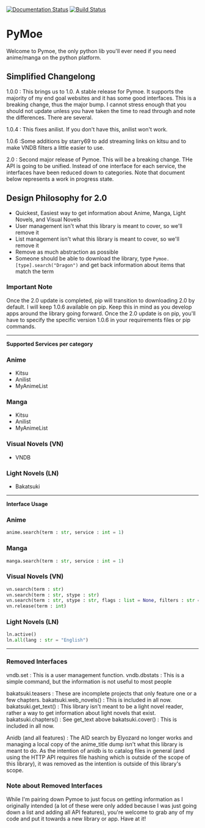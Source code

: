 [![Documentation Status](https://readthedocs.org/projects/pymoe/badge/?version=latest)](http://pymoe.readthedocs.io/en/latest/?badge=latest)
[![Build Status](https://travis-ci.org/ccubed/PyMoe.svg?branch=master)](https://travis-ci.org/ccubed/PyMoe)
# PyMoe
Welcome to Pymoe, the only python lib you'll ever need if you need anime/manga on the python platform.
## Simplified Changelong
1.0.0
: This brings us to 1.0. A stable release for Pymoe. It supports the majority of my end goal websites and it has some good interfaces. This is a breaking change, thus the major bump. I cannot stress enough that you should not update unless you have taken the time to read through and note the differences. There are several.

1.0.4
: This fixes anilist. If you don't have this, anilist won't work.

1.0.6
:Some additions by starry69 to add streaming links on kitsu and to make VNDB filters a little easier to use.

2.0
: Second major release of Pymoe. This will be a breaking change. THe API is going to be unified. Instead of one interface for each service, the interfaces have been reduced down to categories. Note that document below represents a work in progress state.

## Design Philosophy for 2.0
- Quickest, Easiest way to get information about Anime, Manga, Light Novels, and Visual Novels
- User management isn't what this library is meant to cover, so we'll remove it
- List management isn't what this library is meant to cover, so we'll remove it
- Remove as much abstraction as possible
- Someone should be able to download the library, type `Pymoe.[type].search("Dragon")` and get back information about items that match the term 

### Important Note
Once the 2.0 update is completed, pip will transition to downloading 2.0 by default. I will keep 1.0.6 available on pip. Keep this in mind as you develop apps around the library going forward. Once the 2.0 update is on pip, you'll have to specify the specific version 1.0.6 in your requirements files or pip commands.

---

**Supported Services per category**
### Anime
- Kitsu
- Anilist
- MyAnimeList

### Manga
- Kitsu
- Anilist
- MyAnimeList

### Visual Novels (VN)
- VNDB

### Light Novels (LN)
- Bakatsuki

--- 

**Interface Usage**
### Anime
```python
anime.search(term : str, service : int = 1)
```
### Manga
```python
manga.search(term : str, service : int = 1)
```
### Visual Novels (VN)
```python
vn.search(term : str)
vn.search(term : str, stype : str)
vn.search(term : str, stype : str, flags : list = None, filters : str = None, options : dict = None)
vn.release(term : int)
```
### Light Novels (LN)
```python
ln.active()
ln.all(lang : str = "English")
```

---

### Removed Interfaces
vndb.set
: This is a user management function.
vndb.dbstats
: This is a simple command, but the information is not useful to most people

bakatsuki.teasers
: These are incomplete projects that only feature one or a few chapters.
bakatsuki.web_novels()
: This is included in all now.
bakatsuki.get_text()
: This library isn't meant to be a light novel reader, rather a way to get information about light novels that exist.
bakatsuki.chapters()
: See get_text above
bakatsuki.cover()
: This is included in all now.

Anidb (and all features)
: The AID search by Elyozard no longer works and managing a local copy of the anime_title dump isn't what this library is meant to do. As the intention of anidb is to catalog files in general (and using the HTTP API requires file hashing which is outside of the scope of this library), it was removed as the intention is outside of this library's scope.

### Note about Removed Interfaces
While I'm pairing down Pymoe to just focus on getting information as I originally intended (a lot of these were only added because I was just going down a list and adding all API features), you're welcome to grab any of my code and put it towards a new library or app. Have at it!
